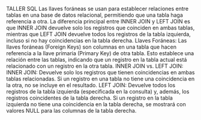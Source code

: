 TALLER SQL
Las llaves foráneas se usan para establecer relaciones entre tablas en una base de datos relacional, permitiendo que una tabla haga referencia a otra. La diferencia principal entre INNER JOIN y LEFT JOIN es que INNER JOIN devuelve solo los registros que coinciden en ambas tablas, mientras que LEFT JOIN devuelve todos los registros de la tabla izquierda, incluso si no hay coincidencias en la tabla derecha. 
Llaves Foráneas:
Las llaves foráneas (Foreign Keys) son columnas en una tabla que hacen referencia a la llave primaria (Primary Key) de otra tabla. Esto establece una relación entre las tablas, indicando que un registro en la tabla actual está relacionado con un registro en la otra tabla. 
INNER JOIN vs. LEFT JOIN:
INNER JOIN:
 Devuelve solo los registros que tienen coincidencias en ambas tablas relacionadas. Si un registro en una tabla no tiene una coincidencia en la otra, no se incluye en el resultado. 
LEFT JOIN:
Devuelve todos los registros de la tabla izquierda (especificada en la consulta) y, además, los registros coincidentes de la tabla derecha. Si un registro en la tabla izquierda no tiene una coincidencia en la tabla derecha, se mostrará con valores NULL para las columnas de la tabla derecha.
